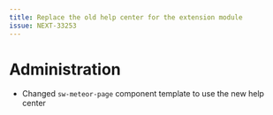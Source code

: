 ```yaml
---
title: Replace the old help center for the extension module
issue: NEXT-33253
---
```

# Administration
* Changed `sw-meteor-page` component template to use the new help center

